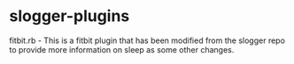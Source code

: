 slogger-plugins
===============

fitbit.rb - This is a fitbit plugin that has been modified from the slogger
repo to provide more information on sleep as some other changes.
